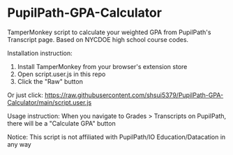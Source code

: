 # PupilPath-GPA-Calculator
TamperMonkey script to calculate your weighted GPA from PupilPath's Transcript page.  Based on NYCDOE high school course codes.

Installation instruction:
1. Install TamperMonkey from your browser's extension store
2. Open script.user.js in this repo
3. Click the "Raw" button

Or just click: https://raw.githubusercontent.com/shsui5379/PupilPath-GPA-Calculator/main/script.user.js

Usage instruction: 
When you navigate to Grades > Transcripts on PupilPath, there will be a "Calculate GPA" button

Notice:
This script is not affiliated with PupilPath/IO Education/Datacation in any way
